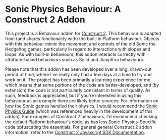 # Sonic Physics Behaviour: A Construct 2 Addon
This project is a Behaviour addon for [Construct 2](https://www.scirra.com/construct2).
This behaviour is adapted from (and shares functionality with) the built-in Platform behaviour. Objects with this behaviour mimic the movement and controls of the old Sonic the Hedgehog games, particularly in regard to interactions with slopes and loops.
As with built-in behaviours, this addon interacts correctly with attribute-based behaviours such as Solid and Jumpthru behaviours.

Please note that this addon has been developed over a long, drawn-out period of time, where I've really only had a few days at a time to try and work on it. The project has been primarily a learning experience for me, which means that some portions of the code are better-developed, and (by extension) the code is not particularly consistent in terms of quality.
As such, feedback is appreciated, but if you're interested in using this behaviour as an example there are likely better sources:
For information on how the Sonic games handled their physics, I would recommend the [Sonic Physics Guide](http://info.sonicretro.org/Sonic_Physics_Guide) (which was referenced heavily in the development of this addon).
For examples of Construct 2 behaviours, I'd recommend checking the default Platform behaviour's code, as has less Sonic-Physics-Specific code obfuscating the essentials.
For general general Construct 2 addon information, refer to the [Construct 2 Javascript SDK Documentation](https://www.scirra.com/manual/15/sdk).
